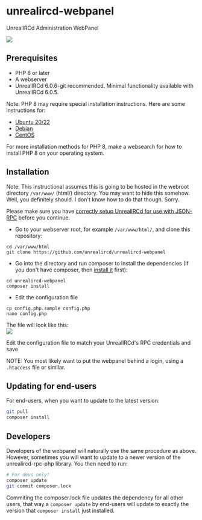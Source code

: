 # unrealircd-webpanel
 UnrealIRCd Administration WebPanel
 
 <img src="https://i.ibb.co/7SdFZnk/Screenshot-from-2023-01-14-07-26-21.png">

## Prerequisites ##
- PHP 8 or later
- A webserver
- UnrealIRCd 6.0.6-git recommended. Minimal functionality available with UnrealIRCd 6.0.5.

Note: PHP 8 may require special installation instructions.
Here are some instructions for:
- [Ubuntu 20/22](https://linuxhint.com/install-php-8-ubuntu-22-04/)
- [Debian](https://www.vultr.com/docs/how-to-install-php-8-on-debian-11/)
- [CentOS](https://www.tecmint.com/install-php-8-on-centos/)

For more installation methods for PHP 8, make a websearch for how to install PHP 8 on your operating system.
## Installation ##

Note: This instructional assumes this is going to be hosted in the webroot directory `/var/www/` (html/) directory.
You may want to hide this somehow. Well, you definitely should. I don't know how to do that though. Sorry.

Please make sure you have [correctly setup UnrealIRCd for use with JSON-RPC](https://www.unrealircd.org/docs/JSON-RPC) before you continue.

- Go to your webserver root, for example `/var/www/html/`, and clone
  this repository:
```
cd /var/www/html
git clone https://github.com/unrealircd/unrealircd-webpanel
```

- Go into the directory and run composer to install the dependencies
  (If you don't have composer, then [install it](https://getcomposer.org/download/) first):
```
cd unrealircd-webpanel
composer install
```

- Edit the configuration file
```
cp config.php.sample config.php
nano config.php
```
The file will look like this:<br>
<img src="https://i.ibb.co/zZ7LsXD/Screenshot-from-2023-01-04-17-03-20.png">

Edit the configuration file to match your UnrealIRCd's RPC credentials and save

NOTE: You most likely want to put the webpanel behind a login, using a
`.htaccess` file or similar.

## Updating for end-users ##
For end-users, when you want to update to the latest version:
```bash
git pull
composer install
```

## Developers ##
Developers of the webpanel will naturally use the same procedure as
above. However, sometimes you will want to update to a newer version
of the unrealircd-rpc-php library. You then need to run:
```bash
# For devs only!
composer update
git commit composer.lock
```
Commiting the composer.lock file updates the dependency for all
other users, that way a `composer update` by end-users will update
to exactly the version that `composer install` just installed.
